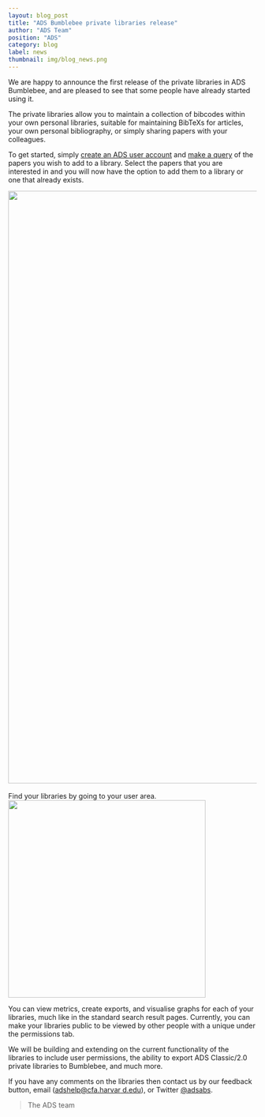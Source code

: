 ```yaml
---
layout: blog_post
title: "ADS Bumblebee private libraries release"
author: "ADS Team"
position: "ADS"
category: blog
label: news
thumbnail: img/blog_news.png
---
```


We are happy to announce the first release of the private libraries in ADS Bumblebee, and are pleased to see that some people have already started using it.

The private libraries allow you to maintain a collection of bibcodes within your own personal libraries, suitable for maintaining BibTeXs for articles, your own personal bibliography, or simply sharing papers with your colleagues.

To get started, simply [create an ADS user account](https://ui.adsabs.harvard.edu/#user/account/register) and [make a query](https://ui.adsabs.harvard.edu/#search/q=star&sort=date+desc) of the papers you wish to add to a library. Select the papers that you are interested in and you will now have the option to add them to a library or one that already exists.

<div class="text-center">
    <img src="{{ site.baseurl }}/blog/images/blog_2015-11-02_image01.png" align="center" width="1200" class="img-thumbnail"/>
</div>
<br>
Find your libraries by going to your user area.

<div class="text-center">
    <img src="{{ site.baseurl }}/blog/images/blog_2015-11-02_image02.png" align="center" width="400" class="img-thumbnail"/>
</div>

You can view metrics, create exports, and visualise graphs for each of your libraries, much like in the standard search result pages. Currently, you can make your libraries public to be viewed by other people with a unique under the permissions tab.

We will be building and extending on the current functionality of the libraries to include user permissions, the ability to export ADS Classic/2.0 private libraries to Bumblebee, and much more.

If you have any comments on the libraries then contact us by our feedback button, email ([adshelp@cfa.harvar
d.edu](mailto:adshelp@cfa.harvard.edu)), or Twitter [@adsabs](https://twitter.com/adsabs).

> The ADS team
